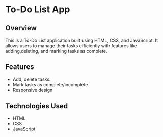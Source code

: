 # To-Do List App

## Overview
This is a To-Do List application built using HTML, CSS, and JavaScript. 
It allows users to manage their tasks efficiently with features like adding,deleting, and marking tasks as complete.

## Features
- Add, delete tasks.
- Mark tasks as complete/incomplete
- Responsive design

## Technologies Used
- HTML
- CSS
- JavaScript
